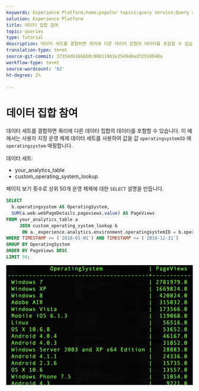 ```yaml
---
keywords: Experience Platform;home;popular topics;query service;Query service;joining datasets;joining dataset;
solution: Experience Platform
title: 데이터 집합 참여
topic: queries
type: Tutorial
description: 데이터 세트를 결합하면 쿼리에 다른 데이터 집합의 데이터를 포함할 수 있습니다. 이 예에서는 사용자 지정 운영 체제 데이터 세트를 사용하여 운영 체제 ID를 운영 체제 값에 매핑합니다.
translation-type: tm+mt
source-git-commit: 37356db1666b0c800119b1e254940ad72550848a
workflow-type: tm+mt
source-wordcount: '82'
ht-degree: 2%

---
```



# 데이터 집합 참여

데이터 세트를 결합하면 쿼리에 다른 데이터 집합의 데이터를 포함할 수 있습니다. 이 예에서는 사용자 지정 운영 체제 데이터 세트를 사용하여 값을 값 `operatingsystemID` 에 `operatingsystem` 매핑합니다.

데이터 세트:
- your_analytics_table
- custom_operating_system_lookup

페이지 보기 횟수로 상위 50개 운영 체제에 대한 `SELECT` 설명을 만듭니다.

```sql
SELECT 
  b.operatingsystem AS OperatingSystem,
  SUM(a.web.webPageDetails.pageviews.value) AS PageViews
FROM your_analytics_table a 
     JOIN custom_operating_system_lookup b 
      ON a._experience.analytics.environment.operatingsystemID = b.operatingsystemid 
WHERE TIMESTAMP >= ('2018-01-01') AND TIMESTAMP <= ('2018-12-31')
GROUP BY OperatingSystem 
ORDER BY PageViews DESC
LIMIT 50;
```

![이미지](../images/queries/joining-datasets/select-operating-systems.png)